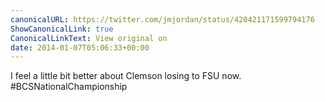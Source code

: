 ```yaml
---
canonicalURL: https://twitter.com/jmjordan/status/420421171599794176
ShowCanonicalLink: true
CanonicalLinkText: View original on
date: 2014-01-07T05:06:33+00:00
---
```

I feel a little bit better about Clemson losing to FSU now. #BCSNationalChampionship